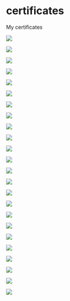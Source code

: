 # certificates
My certificates

![](./Certificates/OCP.png)

![](./Certificates/Coding%20interview.png)

![](./Certificates/Docer.png)

![](./Certificates/Docker%20-%20CD.png)

![](./Certificates/GCP.png)

![](./Certificates/Golang.png)

![](./Certificates/Pro%20Go.png)

![](./Certificates/GraphQL.png)

![](./Certificates/Java%20-%20Concurrency.png)

![](./Certificates/Java%20-%20DS.png)

![](./Certificates/Java%20-%20Gradle.png)

![](./Certificates/Java%20-%20JDBC.png)

![](./Certificates/Java%20-%20JMM.png)

![](./Certificates/Java%20-%20JSON.png)

![](./Certificates/Java%20-%20JUnit%205.png)

![](./Certificates/Java%20-%20Microservices.png)

![](./Certificates/Java%20-%20recursion.png)

![](./Certificates/React+Spring.png)

![](./Certificates/Scala.png)

![](./Certificates/Spring.png)

![](./Certificates/Spring%20-%20TDD.png)

![](./Certificates/Spring%20Boot.png)

![](./Certificates/Spring%20Cloud.png)

![](./Certificates/Statistics.png)